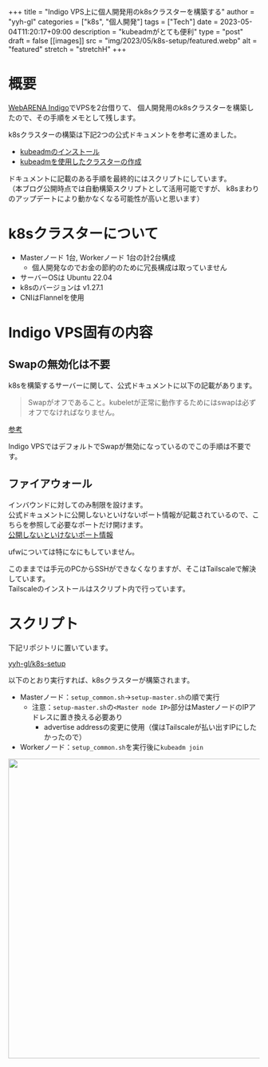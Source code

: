<!-- textlint-disable -->

+++
title = "Indigo VPS上に個人開発用のk8sクラスターを構築する"
author = "yyh-gl"
categories = ["k8s", "個人開発"]
tags = ["Tech"]
date = 2023-05-04T11:20:17+09:00
description = "kubeadmがとても便利"
type = "post"
draft = false
[[images]]
  src = "img/2023/05/k8s-setup/featured.webp"
  alt = "featured"
  stretch = "stretchH"
+++

<!-- textlint-enable -->

# 概要

[WebARENA Indigo](https://web.arena.ne.jp/indigo/)でVPSを2台借りて、
個人開発用のk8sクラスターを構築したので、その手順をメモとして残します。

k8sクラスターの構築は下記2つの公式ドキュメントを参考に進めました。

- [kubeadmのインストール](https://kubernetes.io/ja/docs/setup/production-environment/tools/kubeadm/install-kubeadm/)
- [kubeadmを使用したクラスターの作成](https://kubernetes.io/ja/docs/setup/production-environment/tools/kubeadm/create-cluster-kubeadm/)

ドキュメントに記載のある手順を最終的にはスクリプトにしています。
<br>
（本ブログ公開時点では自動構築スクリプトとして活用可能ですが、
k8sまわりのアップデートにより動かなくなる可能性が高いと思います）


# k8sクラスターについて

- Masterノード 1台, Workerノード 1台の計2台構成
  - 個人開発なのでお金の節約のために冗長構成は取っていません
- サーバーOSは Ubuntu 22.04
- k8sのバージョンは v1.27.1
- CNIはFlannelを使用


# Indigo VPS固有の内容

## Swapの無効化は不要

k8sを構築するサーバーに関して、公式ドキュメントに以下の記載があります。

> Swapがオフであること。kubeletが正常に動作するためにはswapは必ずオフでなければなりません。

[参考](https://kubernetes.io/ja/docs/setup/production-environment/tools/kubeadm/install-kubeadm/#:~:text=Swap%E3%81%8C%E3%82%AA%E3%83%95%E3%81%A7%E3%81%82%E3%82%8B%E3%81%93%E3%81%A8%E3%80%82kubelet%E3%81%8C%E6%AD%A3%E5%B8%B8%E3%81%AB%E5%8B%95%E4%BD%9C%E3%81%99%E3%82%8B%E3%81%9F%E3%82%81%E3%81%AB%E3%81%AFswap%E3%81%AF%E5%BF%85%E3%81%9A%E3%82%AA%E3%83%95%E3%81%A7%E3%81%AA%E3%81%91%E3%82%8C%E3%81%B0%E3%81%AA%E3%82%8A%E3%81%BE%E3%81%9B%E3%82%93%E3%80%82)

Indigo VPSではデフォルトでSwapが無効になっているのでこの手順は不要です。

## ファイアウォール

インバウンドに対してのみ制限を設けます。
<br>
公式ドキュメントに公開しないといけないポート情報が記載されているので、こちらを参照して必要なポートだけ開けます。
<br>
[公開しないといけないポート情報](https://kubernetes.io/ja/docs/reference/networking/ports-and-protocols/)

ufwについては特になにもしていません。

このままでは手元のPCからSSHができなくなりますが、そこはTailscaleで解決しています。
<br>
Tailscaleのインストールはスクリプト内で行っています。

# スクリプト

下記リポジトリに置いています。

[yyh-gl/k8s-setup](https://github.com/yyh-gl/k8s-setup)

以下のとおり実行すれば、k8sクラスターが構築されます。

- Masterノード：`setup_common.sh`→`setup-master.sh`の順で実行
  - 注意：`setup-master.sh`の`<Master node IP>`部分はMasterノードのIPアドレスに置き換える必要あり
    - advertise addressの変更に使用（僕はTailscaleが払い出すIPにしたかったので）
- Workerノード：`setup_common.sh`を実行後に`kubeadm join`

<img src="https://tech.yyh-gl.dev/img/2023/05/k8s-setup/nodes.webp" width="600">
